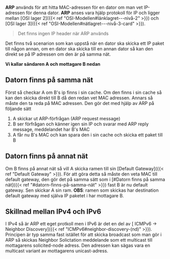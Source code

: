 **ARP** används för att hitta MAC-adressen för en dator om man vet IP-adressen för denna dator. **ARP** anses vara hjälp protokoll för IP och ligger mellan [OSI lager 2]({{< ref "OSI-Modellen#länklagret---nivå-2" >}}) och [OSI lager 3]({{< ref "OSI-Modellen#nätlagret---nivå-3-card" >}}). 
> Det finns ingen IP header när ARP används

Det finns två scenarion som kan uppstå när en dator ska skicka ett IP paket till någon annan, om en dator ska skicka till en annan dator så kan den direkt se på IP adressen om den är på samma nät.


**Vi kallar sändaren A och mottagare B nedan**
## Datorn finns på samma nät
Först så checkar A om B's ip finns i sin cache. Om den finns i sin cache så kan den skicka direkt till B då den redan vet MAC adressen. Annars så måste den ta reda på MAC adressen. Den gör det med hjälp av ARP på följande sätt
1. A skickar ut ARP-förfrågan (ARP request message)
2. B ser förfrågan och känner igen sin IP och svarar med ARP reply message, meddelandet har B's MAC
3. A får nu B's MAC och kan spara den i sin cache och skicka ett paket till B
## Datorn finns på annat nät
Om B finns på annat nät så vill A skicka ramen till sin [Default Gateway]({{< ref "Default Gateway" >}}). För att göra detta så måste den veta MAC till default gateway, den gör det på samma sätt som i [#Datorn finns på samma nät]({{< ref "#datorn-finns-på-samma-nät" >}}) fast B är nu default gateway. Sen skickar A sin ram. **OBS**: ramen som skickas har destination default gateway med själva IP paketet i har mottagare B.

## Skillnad mellan IPv4 och IPv6
I IPv4 så är ARP ett eget protkoll men i IPv6 är det en del av [ ICMPv6 -> Neighbor Discovery]({{< ref "ICMPv6#neighbor-discovery-(nd)" >}}). Principen är typ samma fast istället för att skicka broadcast som man gör i ARP så skickas Neighbor Solictation meddelande som ett multicast till mottagarens solicited-node adress. Den adressen kan sägas vara en multicast variant av mottagarens unicast-adress. 
